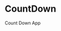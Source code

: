 # CountDown
 Count Down App
     
           
                                                         
                                                                       
                                                                     
                                                           
                                                     
                                  
                    
              
    
 
   
